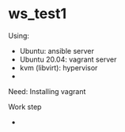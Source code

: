 # ws_test1
Using: 
  * Ubuntu: ansible server
  * Ubuntu 20.04: vagrant server
  * kvm (libvirt): hypervisor
  * 
Need:
  Installing vagrant
  
Work step

  - 
